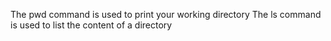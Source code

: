 The pwd command is used to print your working directory
The ls command is used to list the content of a directory
